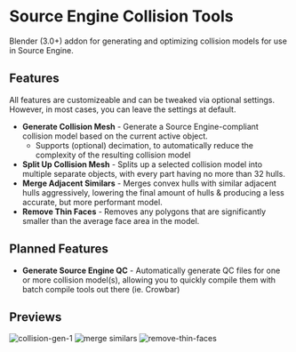# Source Engine Collision Tools
Blender (3.0+) addon for generating and optimizing collision models for use in Source Engine.

## Features
All features are customizeable and can be tweaked via optional settings. However, in most cases, you can leave the settings at default.
- **Generate Collision Mesh** - Generate a Source Engine-compliant collision model based on the current active object.
  - Supports (optional) decimation, to automatically reduce the complexity of the resulting collision model
- **Split Up Collision Mesh** - Splits up a selected collision model into multiple separate objects, with every part having no more than 32 hulls.
- **Merge Adjacent Similars** - Merges convex hulls with similar adjacent hulls aggressively, lowering the final amount of hulls & producing a less accurate, but more performant model.
- **Remove Thin Faces** - Removes any polygons that are significantly smaller than the average face area in the model.

## Planned Features ##
- **Generate Source Engine QC** - Automatically generate QC files for one or more collision model(s), allowing you to quickly compile them with batch compile tools out there (ie. Crowbar)

## Previews ##
![collision-gen-1](https://user-images.githubusercontent.com/88953117/212523161-07296101-d80f-4d7e-8cbe-5ccbc93425ba.gif)
![merge similars](https://user-images.githubusercontent.com/88953117/212523164-0a4c54df-5f35-42b5-9131-57e4ed92a899.png)
![remove-thin-faces](https://user-images.githubusercontent.com/88953117/212523166-9b911cbc-649d-43b5-918b-ecd9aa41acd9.gif)
